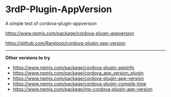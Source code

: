 # 3rdP-Plugin-AppVersion
A simple test of cordova-plugin-appversion

https://www.npmjs.com/package/cordova-plugin-appversion

https://github.com/Rareloop/cordova-plugin-app-version

----
**Other versions to try**

- https://www.npmjs.com/package/cordova-plugin-appinfo
- https://www.npmjs.com/package/cordova_app_version_plugin
- https://www.npmjs.com/package/cordova-plugin-app-version
- https://www.npmjs.com/package/cordova-plugin-compile-time
- https://www.npmjs.com/package/mp-cordova-plugin-app-version